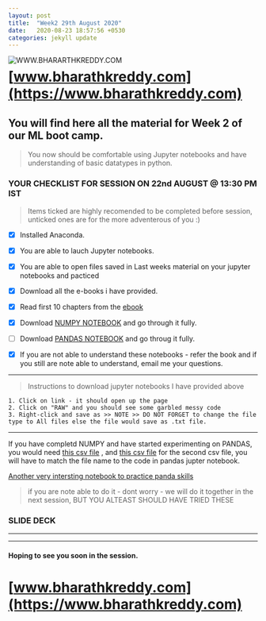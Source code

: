 ```yaml
---
layout: post
title:  "Week2 29th August 2020"
date:   2020-08-23 18:57:56 +0530
categories: jekyll update
---
```


<a href="https://www.bharathkreddy.com"><img align="left" src="https://i.imgur.com/axjt3Qe.png" alt="WWW.BHARARTHKREDDY.COM" title="www.bharathkreddy.com"></a>
# [www.bharathkreddy.com](https://www.bharathkreddy.com)

## You will find here all the material for Week 2 of our ML boot camp. 

> You now should be comfortable using Jupyter notebooks and have understanding of basic datatypes in python.


### YOUR CHECKLIST FOR SESSION ON 22nd AUGUST @ 13:30 PM IST


> Items ticked are highly recomended to be completed before session, unticked ones are for the more adventerous of you :)


- [x] Installed Anaconda.
- [x] You are able to lauch Jupyter notebooks.
- [x] You are able to open files saved in Last weeks material on your jupyter notebooks and pacticed
- [x] Download all the e-books i have provided.
- [x] Read first 10 chapters from the [ebook](https://github.com/bharathkreddy/ML-Bootcamp/blob/master/000%20Python_for_Data_Analysis__Data_Wran(z-lib.org).pdf) 
- [x] Download [NUMPY NOTEBOOK](https://github.com/bharathkreddy/ML-Bootcamp/blob/master/00%20NumPy%20-%20Basics.ipynb) and go through it fully.
- [ ] Download [PANDAS NOTEBOOK](https://github.com/bharathkreddy/ML-Bootcamp/blob/master/02%20Pandas%20-%20Basics.ipynb) and go throug it fully.
- [x] If you are not able to understand these notebooks - refer the book and if you still are note able to understand, email me your questions.


---

> Instructions to download jupyter notebooks I have provided above


    1. Click on link - it should open up the page
    2. Click on "RAW" and you should see some garbled messy code
    3. Right-click and save as >> NOTE >> DO NOT FORGET to change the file type to All files else the file would save as .txt file.

---


If you have completd NUMPY and have started experimenting on PANDAS, you would need [this csv file](https://github.com/bharathkreddy/ML-Bootcamp/blob/master/pandas-train.csv) , and [this csv file](https://github.com/bharathkreddy/ML-Bootcamp/blob/master/04%20pandas-Consumer.xlsx) for the second csv file, you will have to match the file name to the code in pandas jupter notebook.

[Another very intersting notebook to practice panda skills](https://github.com/bharathkreddy/ML-Bootcamp/blob/master/Pandas%20practice.ipynb)

> if you are note able to do it - dont worry - we will do it together in the next session, BUT YOU ALTEAST SHOULD HAVE TRIED THESE

### SLIDE DECK
---



---
#### Hoping to see you soon in the session.

# [www.bharathkreddy.com](https://www.bharathkreddy.com)
